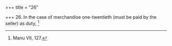 +++
title = "26"

+++
26. In the case of merchandise one-twentieth (must be paid by the seller) as duty, [^17] 


[^17]:  Manu VII, 127.
